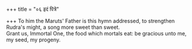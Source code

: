 +++
title = "०६ इदं पित्रे"

+++
To him the Maruts' Father is this hymn addressed, to strengthen Rudra's might, a song more sweet than sweet.  
     Grant us, Immortal One, the food which mortals eat: be gracious unto me, my seed, my progeny.